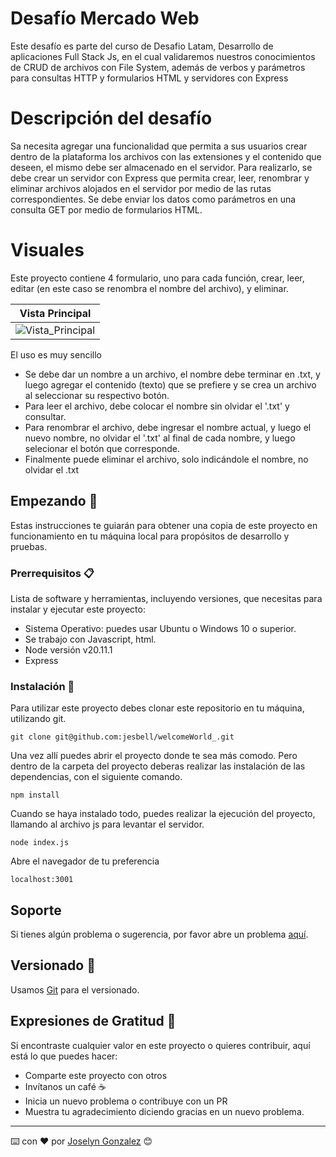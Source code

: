 # Desafío Mercado Web
Este desafío es parte del curso de Desafio Latam, Desarrollo de aplicaciones Full Stack Js, en el cual validaremos nuestros conocimientos de CRUD de archivos con File System, además de verbos y parámetros para consultas HTTP y formularios HTML y servidores con Express

# Descripción del desafío
Sa necesita agregar una funcionalidad que permita a sus usuarios crear dentro de la plataforma los archivos con las extensiones y el contenido que deseen, el mismo debe ser almacenado en el servidor. Para realizarlo, se debe crear un servidor con Express que permita crear, leer, renombrar y eliminar archivos alojados en el servidor por medio de las rutas correspondientes. Se debe enviar los datos como parámetros en una consulta GET por medio de formularios HTML.

# Visuales

Este proyecto contiene 4 formulario, uno para cada función, crear, leer, editar (en este caso se renombra el nombre del archivo), y eliminar.

| Vista Principal | 
| --- | 
| ![Vista_Principal](/assets/páginaPrincipal.png)|  

El uso es muy sencillo
- Se debe dar un nombre a un archivo, el nombre debe terminar en .txt, y luego agregar el contenido (texto) que se prefiere y se crea un archivo al seleccionar su respectivo botón. 
- Para leer el archivo, debe colocar el nombre sin olvidar el '.txt' y consultar.
- Para renombrar el archivo, debe ingresar el nombre actual, y luego el nuevo nombre, no olvidar el '.txt' al final de cada nombre, y luego selecionar el botón que corresponde.
- Finalmente puede eliminar el archivo, solo indicándole el nombre, no olvidar el .txt


## Empezando 🚀

Estas instrucciones te guiarán para obtener una copia de este proyecto en funcionamiento en tu máquina local para propósitos de desarrollo y pruebas.

### Prerrequisitos 📋

Lista de software y herramientas, incluyendo versiones, que necesitas para instalar y ejecutar este proyecto:

- Sistema Operativo: puedes usar Ubuntu o Windows 10 o superior.
- Se trabajo con Javascript, html.
- Node versión v20.11.1
- Express

### Instalación 🔧

Para utilizar este proyecto debes clonar este repositorio en tu máquina, utilizando git.

```
git clone git@github.com:jesbell/welcomeWorld_.git
```

Una vez allí puedes abrir el proyecto donde te sea más comodo. Pero dentro de la carpeta del proyecto deberas realizar las instalación de las dependencias, con el siguiente comando.
```
npm install
```

Cuando se haya instalado todo, puedes realizar la ejecución del proyecto, llamando al archivo js para levantar el servidor.
```
node index.js
```

Abre el navegador de tu preferencia
```
localhost:3001
```

## Soporte

Si tienes algún problema o sugerencia, por favor abre un problema [aquí](https://github.com/jesbell/welcomeWorld_/issues).

## Versionado  📌

Usamos [Git](https://git-scm.com) para el versionado.

## Expresiones de Gratitud 🎁

Si encontraste cualquier valor en este proyecto o quieres contribuir, aquí está lo que puedes hacer:

- Comparte este proyecto con otros
- Invítanos un café ☕
- Inicia un nuevo problema o contribuye con un PR
- Muestra tu agradecimiento diciendo gracias en un nuevo problema.

---

⌨️ con ❤️ por [Joselyn Gonzalez](https://github.com/jesbell) 😊
